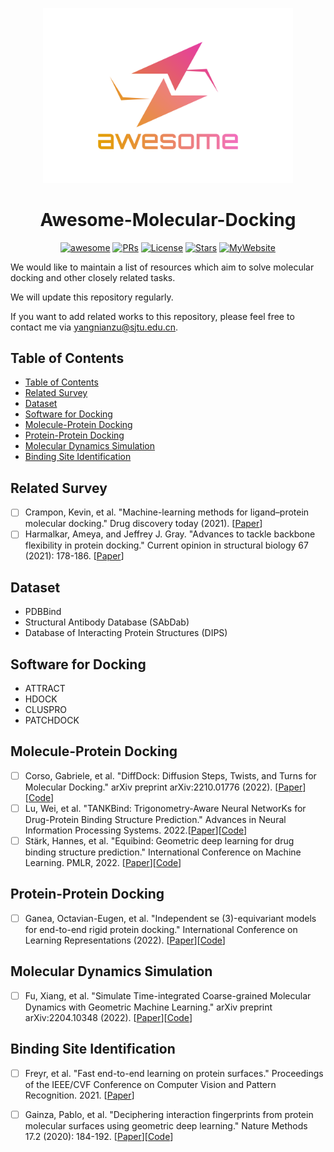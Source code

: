 <p align="center">
  <img width="400" src="assets/logo.svg" alt="logo of the awesome series of repositories maintained by Nianzu Yang">
</p>

<h1 align="center"><b>Awesome-Molecular-Docking</b></h1>
<p align="center">
    <a href="https://awesome.re"><img src="https://awesome.re/badge.svg" alt="awesome"></a>
    <a href="https://github.com/yangnianzu0515/awesome-molecular-docking/pulls"><img src="https://img.shields.io/badge/PRs-Welcome-yellow" alt="PRs"></a>
    <a href="https://github.com/yangnianzu0515/awesome-molecular-docking/blob/master/LICENSE"><img alt="License" src="https://img.shields.io/github/license/yangnianzu0515/awesome-molecular-docking?color=green"></a>
    <a href="https://github.com/yangnianzu0515/awesome-molecular-docking/stargazers"><img src="https://img.shields.io/github/stars/yangnianzu0515/awesome-molecular-docking?color=red&label=Star" alt="Stars"></a>
    <a href="https://yangnianzu0515.github.io/"><img src="https://img.shields.io/badge/Nianzu-Yang-blue" alt="MyWebsite"></a>
</p>

We would like to maintain a list of resources which aim to solve molecular docking and other closely related tasks.

We will update this repository regularly.

If you want to add related works to this repository, please feel free to contact me via yangnianzu@sjtu.edu.cn.

## Table of Contents
- [Table of Contents](#table-of-contents)
- [Related Survey](#related-survey)
- [Dataset](#dataset)
- [Software for Docking](#software-for-docking)
- [Molecule-Protein Docking](#molecule-protein-docking)
- [Protein-Protein Docking](#protein-protein-docking)
- [Molecular Dynamics Simulation](#molecular-dynamics-simulation)
- [Binding Site Identification](#binding-site-identification)



## Related Survey
- [ ] Crampon, Kevin, et al. "Machine-learning methods for ligand–protein molecular docking." Drug discovery today (2021). [[Paper](https://www.sciencedirect.com/science/article/abs/pii/S1359644621003974)]
- [ ] Harmalkar, Ameya, and Jeffrey J. Gray. "Advances to tackle backbone flexibility in protein docking." Current opinion in structural biology 67 (2021): 178-186. [[Paper](https://www.sciencedirect.com/science/article/abs/pii/S0959440X20302141?via%3Dihub)]

## Dataset
- PDBBind
- Structural Antibody Database (SAbDab)
- Database of Interacting Protein Structures (DIPS)

## Software for Docking
- ATTRACT 
- HDOCK
- CLUSPRO
- PATCHDOCK

<!-- [[Paper]()][[Code]()] -->

## Molecule-Protein Docking
- [ ] Corso, Gabriele, et al. "DiffDock: Diffusion Steps, Twists, and Turns for Molecular Docking." arXiv preprint arXiv:2210.01776 (2022). [[Paper](https://arxiv.org/abs/2210.01776)][[Code](https://github.com/gcorso/DiffDock)]
- [ ] Lu, Wei, et al. "TANKBind: Trigonometry-Aware Neural NetworKs for Drug-Protein Binding Structure Prediction." Advances in Neural Information Processing Systems. 2022.[[Paper](https://openreview.net/forum?id=MSBDFwGYwwt)][[Code](https://github.com/luwei0917/TankBind)]
- [ ] Stärk, Hannes, et al. "Equibind: Geometric deep learning for drug binding structure prediction." International Conference on Machine Learning. PMLR, 2022. [[Paper](https://proceedings.mlr.press/v162/stark22b.html)][[Code](https://github.com/HannesStark/EquiBind)]

## Protein-Protein Docking
- [ ] Ganea, Octavian-Eugen, et al. "Independent se (3)-equivariant models for end-to-end rigid protein docking." International Conference on Learning Representations (2022). [[Paper](https://openreview.net/forum?id=GQjaI9mLet)][[Code](https://github.com/octavian-ganea/equidock_public)]

## Molecular Dynamics Simulation
- [ ] Fu, Xiang, et al. "Simulate Time-integrated Coarse-grained Molecular Dynamics with Geometric Machine Learning." arXiv preprint arXiv:2204.10348 (2022). [[Paper](https://arxiv.org/abs/2204.10348)][[Code](https://github.com/kyonofx/mlcgmd)]

## Binding Site Identification
- [ ] Freyr, et al. "Fast end-to-end learning on protein surfaces." Proceedings of the IEEE/CVF Conference on Computer Vision and Pattern Recognition. 2021. [[Paper](https://openaccess.thecvf.com/content/CVPR2021/html/Sverrisson_Fast_End-to-End_Learning_on_Protein_Surfaces_CVPR_2021_paper.html)]
- [ ] Gainza, Pablo, et al. "Deciphering interaction fingerprints from protein molecular surfaces using geometric deep learning." Nature Methods 17.2 (2020): 184-192. [[Paper](https://www.nature.com/articles/s41592-019-0666-6)][[Code](https://github.com/LPDI-EPFL/masif)]

